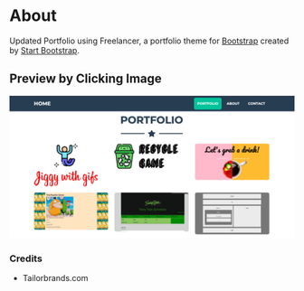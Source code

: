 # About
Updated Portfolio using Freelancer, a portfolio theme for [Bootstrap](http://getbootstrap.com/) created by [Start Bootstrap](http://startbootstrap.com/). 

## Preview by Clicking Image
[![Click to Deploy and View](https://github.com/joannebadua/Portfolio/blob/master/Assets/Screenshot.png)](https://joannebadua.github.io/portfolio/)

### Credits
- Tailorbrands.com
